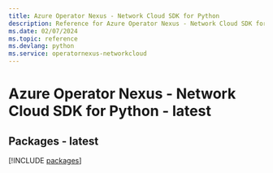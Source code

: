 ```yaml
---
title: Azure Operator Nexus - Network Cloud SDK for Python
description: Reference for Azure Operator Nexus - Network Cloud SDK for Python
ms.date: 02/07/2024
ms.topic: reference
ms.devlang: python
ms.service: operatornexus-networkcloud
---
```

# Azure Operator Nexus - Network Cloud SDK for Python - latest
## Packages - latest
[!INCLUDE [packages](operator-nexus---network-cloud-index.md)]